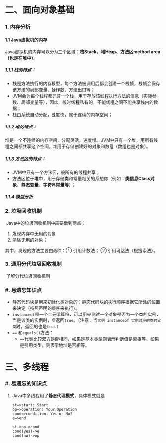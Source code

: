 # 二、面向对象基础

### 1. 内存分析

#### 1.1 Java虚拟机的内存

​	Java虚拟机的内存可以分为三个区域：**栈Stack、堆Heap、方法区method area（也是在堆中）**。



##### 1.1.1 栈的特点：

- 栈是方法执行的内存模型，每个方法被调用后都会创建一个栈帧，栈帧会保存该方法的局部变量、操作数、方法出口等；
- JVM会为每个线程都开辟一个栈，用于存放该线程执行方法的信息（实际参数、局部变量等），因此，栈时线程私有的，不能线程之间不能共享栈内的数据；
- 栈由系统自动分配，速度快，属于连续的内存空间；





##### 1.1.2 堆的特点：

​	堆是一个不连续的内存空间，分配灵活，速度慢。JVM中只有一个堆，用所有线程之间都共享这个空间。堆用于存储创建好的对象和数组（数组也是对象）。



##### 1.1.3 方法区的特点：

- JVM中只有一个方法区，被所有的线程共享；
- 方法区位于堆中，用于存储类和常量相关的系想你（例如：**类信息Class对象**、**静态变量**、**字符串常量等**）；



##### 1.1.4 模型分析





### 2. 垃圾回收机制

​	Java中的垃圾回收机制中需要做到两点：

1. 发现内存中无用的对象
2. 清除无用的对象；

其中，发现的方法主要由两种：① 引用计数法； ② 引用可达法（根搜索法）。



### 3. 通用分代垃圾回收机制

​	了解分代垃圾回收机制





### #. 易遗忘知识点

- 静态代码块是用来初始化类对象的；静态代码块的执行顺序根据它所处的位置来决定（按照声明的顺序来执行）。
- `instanceof`是一个二元运算符，可以用来测试一个对象是否为一个类的实例，当是该类的实例时，会返回`true`。（注意：当`实例 instanceof 实例对应的类的父类`时，返回的也是`true`.）
- `==` 和`equals()`方法：
  - `==`代表比较双方是否相同，如果是基本类型则表示判断值是否相等，如果是引用类型，则表示地址是否相等。





# 三、多线程



### #. 易遗忘的知识点

1. Java中多线程用了**静态代理模式**，具体模式就是

   ```flow
   st=>start: Start
   op=>operation: Your Operation
   cond=>condition: Yes or No?
   e=>end
   
   st->op->cond
   cond(yes)->e
   cond(no)->op
   ```


### 